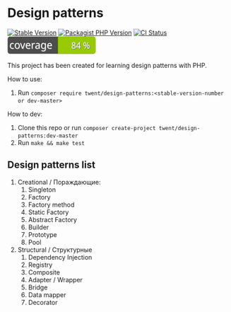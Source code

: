 # Design patterns
[![Stable Version](https://img.shields.io/packagist/v/twent/design-patterns?label=stable)](https://packagist.org/packages/twent/design-patterns)
[![Packagist PHP Version](https://img.shields.io/packagist/dependency-v/twent/design-patterns/php)](https://packagist.org/packages/twent/design-patterns)
[![CI Status](https://github.com/twent/design-patterns-php/actions/workflows/build.yml/badge.svg)](https://github.com/twent/design-patterns-php/actions)
[![Tests Coverage](https://raw.githubusercontent.com/twent/design-patterns-php/master/badge.svg)](https://github.com/twent/design-patterns-php/actions)

This project has been created for learning design patterns with PHP.

How to use:
1. Run `composer require twent/design-patterns:<stable-version-number or dev-master>`

How to dev:
1. Clone this repo or run `composer create-project twent/design-patterns:dev-master`
2. Run `make && make test`

## Design patterns list
1. Creational / Пораждающие:
   1. Singleton
   2. Factory
   3. Factory method
   4. Static Factory
   5. Abstract Factory
   6. Builder
   7. Prototype
   8. Pool
2. Structural / Структурные
   1. Dependency Injection
   2. Registry
   3. Composite
   4. Adapter / Wrapper
   5. Bridge
   6. Data mapper
   7. Decorator
